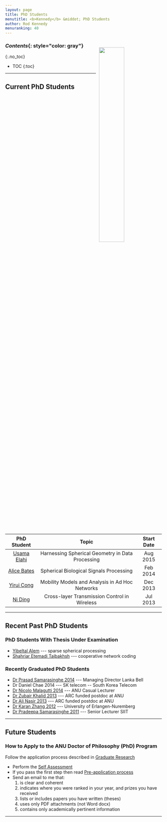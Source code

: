 ```yaml
---
layout: page
title: PhD Students
menutitle: <b>Kennedy</b> &middot; PhD Students
author: Rod Kennedy
menuranking: 40
---
```


<img src="{{ site.baseurl }}/images/nosferatu.jpg" align="top" style="margin:1.5rem 0px 0px 10px;float:right; width:40%; max-width:300px;">

### *Contents*{: style="color: gray"}
{:.no_toc}

* TOC
{:toc}

---

## Current PhD Students

PhD Student | Topic| Start Date
:-: | :-: | :-:
[Usama Elahi](http://www.uet.edu.pk/faculties/facultiesinfo/facultyinfo?fac_id=841) | Harnessing Spherical Geometry in Data Processing | Aug 2015
[Alice Bates](http://people.cecs.anu.edu.au/user/5215) | Spherical Biological Signals Processing | Feb 2014
[Yirui Cong](http://people.cecs.anu.edu.au/user/5178) | Mobility Models and Analysis in Ad Hoc Networks | Dec 2013
[Ni Ding](http://people.cecs.anu.edu.au/user/4928) | Cross-layer Transmission Control in Wireless | Jul 2013

---

## Recent Past PhD Students

### PhD Students With Thesis Under Examination

- [Yibeltal Alem](http://people.cecs.anu.edu.au/user/4441) --- sparse spherical processing
- [Shahriar Etemadi Tajbakhsh](http://people.cecs.anu.edu.au/user/4108) --- cooperative network coding

### Recently Graduated PhD Students

- [Dr Prasad Samarasinghe 2014](http://www.lankabell.com/lanka_bell_corporate_profile.htm) --- Managing Director Lanka Bell
- Dr Daniel Chae 2014 --- SK telecom -- South Korea Telecom
- [Dr Nicolo Malagutti 2014](http://people.cecs.anu.edu.au/user/4029) --- ANU Casual Lecturer
- [Dr Zubair Khalid 2013](http://www.zubairkhalid.org/home.html) --- ARC funded postdoc at ANU
- [Dr Ali Nasir 2013](http://people.cecs.anu.edu.au/user/3835) --- ARC funded postdoc at ANU
- [Dr Karan Zhang 2012](http://www.lms.lnt.de/en/people/staff/mengqiu-zhang.php)  --- University of Erlangen-Nuremberg
- [Dr Pradeepa Samarasinghe 2011](http://computing.sliit.lk/researcher/dr-pradeepa-samarasinghe/) ---  Senior Lecturer SIIT

---

## Future Students

### How to Apply to the ANU Doctor of Philosophy (PhD) Program

Follow the application process described in [Graduate Research][gredres]

- Perform the [Self Assessment][selfass]
- If you pass the first step then read [Pre-application process][preap]
- Send an email to me that:
	1. is clear and coherent
	2. indicates where you were ranked in your year, and prizes you have received
	3. lists or includes papers you have written (theses)
	4. uses only PDF attachments (not Word docx)
	5. contains only academically pertinent information

[gredres]: http://cecs.anu.edu.au/future_students/graduate/research
[selfass]: http://cecs.anu.edu.au/future_students/graduate/research/selfassessment
[preap]: http://cecs.anu.edu.au/future_students/graduate/research/preapplication

---
